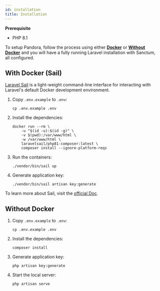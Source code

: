 ```yaml
---
id: installation
title: Installation
---
```


**Prerequisite**

- PHP 8.1

To setup Pandora, follow the process using either **[Docker](#with-docker-sail)** or **[Without Docker](#without-docker)** and you will have a fully running Laravel installation with Sanctum, all configured.

## With Docker (Sail)

[Laravel Sail](https://github.com/laravel/sail) is a light-weight command-line interface for interacting with Laravel's default Docker development environment.

1. Copy `.env.example` to `.env`:

   ```shell
   cp .env.example .env
   ```

2. Install the dependencies:

   ```shell
   docker run --rm \
       -u "$(id -u):$(id -g)" \
       -v $(pwd):/var/www/html \
       -w /var/www/html \
       laravelsail/php81-composer:latest \
       composer install --ignore-platform-reqs
   ```

3. Run the containers:

   ```shell
   ./vendor/bin/sail up
   ```

4. Generate application key:

   ```shell
   ./vendor/bin/sail artisan key:generate
   ```

To learn more about Sail, visit the [official Doc](https://laravel.com/docs/9.x/sail).

## Without Docker

1. Copy `.env.example` to `.env`:

   ```shell
   cp .env.example .env
   ```

2. Install the dependencies:

   ```shell
   composer install
   ```

3. Generate application key:

   ```shell
   php artisan key:generate
   ```

4. Start the local server:

   ```shell
   php artisan serve
   ```

